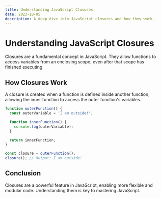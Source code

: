 ```yaml
---
title: Understanding JavaScript Closures
date: 2023-10-05
description: A deep dive into JavaScript closures and how they work.
---
```


# Understanding JavaScript Closures

Closures are a fundamental concept in JavaScript. They allow functions to access variables from an enclosing scope, even after that scope has finished executing.

## How Closures Work

A closure is created when a function is defined inside another function, allowing the inner function to access the outer function's variables.

```javascript
function outerFunction() {
  const outerVariable = 'I am outside!';

  function innerFunction() {
    console.log(outerVariable);
  }

  return innerFunction;
}

const closure = outerFunction();
closure(); // Output: I am outside!
```

## Conclusion

Closures are a powerful feature in JavaScript, enabling more flexible and modular code. Understanding them is key to mastering JavaScript. 
